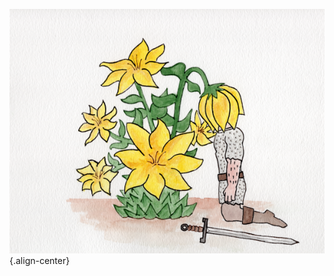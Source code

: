 <!-- TITLE: Session 10 - The Hostile Forest -->
![06 Garen And The Yellow Musk Creeper](/uploads/06-garen-and-the-yellow-musk-creeper.png "06 Garen And The Yellow Musk Creeper"){.align-center}